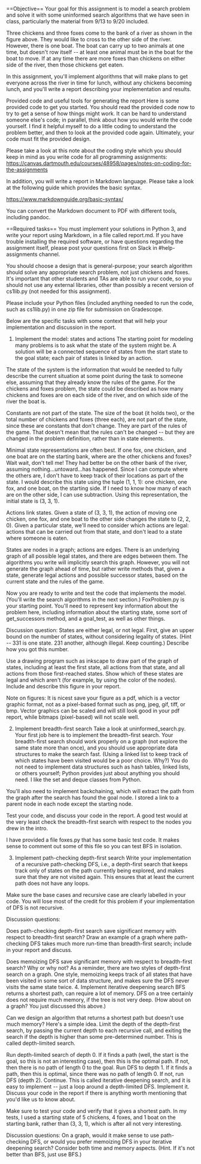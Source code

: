 ==Objective==
Your goal for this assignment is to model a search problem and solve it with some uninformed search algorithms that we have seen in class, particularly the material from 9/13 to 9/20 included.

Three chickens and three foxes come to the bank of a river as shown in the figure above. They would like to cross to the other side of the river. However, there is one boat. The boat can carry up to two animals at one time, but doesn't row itself -- at least one animal must be in the boat for the boat to move. If at any time there are more foxes than chickens on either side of the river, then those chickens get eaten. 

In this assignment, you'll implement algorithms that will make plans to get everyone across the river in time for lunch, without any chickens becoming lunch, and you'll write a report describing your implementation and results.

Provided code and useful tools for generating the report
Here is some provided code to get you started. You should read the provided code now to try to get a sense of how things might work. It can be hard to understand someone else's code; in parallel, think about how you would write the code yourself. I find it helpful myself to do a little coding to understand the problem better, and then to look at the provided code again. Ultimately, your code must fit the provided design.

Please take a look at this note about the coding style which you should keep in mind as you write code for all programming assignments: https://canvas.dartmouth.edu/courses/48958/pages/notes-on-coding-for-the-assignments

In addition, you will write a report in Markdown language. Please take a look at the following guide which provides the basic syntax.

https://www.markdownguide.org/basic-syntax/

You can convert the Markdown document to PDF with different tools, including pandoc.

==Required tasks==
You must implement your solutions in Python 3, and write your report using Markdown, in a file called report.md. If you have trouble installing the required software, or have questions regarding the assignment itself, please post your questions first on Slack in #help-assignments channel.

You should choose a design that is general-purpose; your search algorithm should solve any appropriate search problem, not just chickens and foxes. It's important that other students and TAs are able to run your code, so you should not use any external libraries, other than possibly a recent version of cs1lib.py (not needed for this assignment).

Please include your Python files (included anything needed to run the code, such as cs1lib.py) in one zip file for submission on Gradescope.

Below are the specific tasks with some context that will help your implementation and discussion in the report.

1. Implement the model: states and actions
The starting point for modeling many problems is to ask what the state of the system might be.  A solution will be a connected sequence of states from the start state to the goal state; each pair of states is linked by an action.

The state of the system is the information that would be needed to fully describe the current situation at some point during the task to someone else, assuming that they already know the rules of the game.  For the chickens and foxes problem, the state could be described as how many chickens and foxes are on each side of the river, and on which side of the river the boat is.  

Constants are not part of the state.  The size of the boat (it holds two), or the total number of chickens and foxes (three each), are not part of the state, since these are constants that don't change.  They are part of the rules of the game.  That doesn't mean that the rules can't be changed -- but they are changed in the problem definition, rather than in state elements.     

Minimal state representations are often best.  If one fox, one chicken, and one boat are on the starting bank, where are the other chickens and foxes?  Wait wait, don't tell me!  They had better be on the other bank of the river, assuming nothing...untoward...has happened.  Since I can compute where the others are, I don't have to keep track of their locations as part of the state.  I would describe this state using the tuple (1, 1, 1):  one chicken, one fox, and one boat, on the starting side.  If I need to know how many of each are on the other side, I can use subtraction.  Using this representation, the initial state is (3, 3, 1).  

Actions link states.  Given a state of (3, 3, 1), the action of moving one chicken, one fox, and one boat to the other side changes the state to (2, 2, 0).  Given a particular state, we'll need to consider which actions are legal:  actions that can be carried out from that state, and don't lead to a state where someone is eaten.    

States are nodes in a graph; actions are edges.  There is an underlying graph of all possible legal states, and there are edges between them.  The algorithms you write will implicitly search this graph.  However, you will not generate the graph ahead of time, but rather write methods that, given a state, generate legal actions and possible successor states, based on the current state and the rules of the game.

Now you are ready to write and test the code that implements the model.  (You'll write the search algorithms in the next section.)  FoxProblem.py is your starting point.  You'll need to represent key information about the problem here, including information about the starting state, some sort of get_successors method, and a goal_test, as well as other things.

Discussion question: States are either legal, or not legal.  First, give an upper bound on the number of states, without considering legality of states.  (Hint -- 331 is one state.  231 another, although illegal.  Keep counting.) Describe how you got this number.

Use a drawing program such as inkscape to draw part of the graph of states, including at least the first state, all actions from that state, and all actions from those first-reached states.  Show which of these states are legal and which aren't (for example, by using the color of the nodes).  Include and describe this figure in your report.   

Note on figures:  It is nicest save your figure as a pdf, which is a vector graphic format, not as a pixel-based format such as png, jpeg, gif, tiff, or bmp.  Vector graphics can be scaled and will still look good in your pdf report, while bitmaps (pixel-based) will not scale well.

2. Implement breadth-first search
Take a look at uninformed_search.py.  Your first job here is to implement the breadth-first search.  Your breadth-first search should work properly on a graph (not explore the same state more than once), and you should use appropriate data structures to make the search fast.  (Using a linked list to keep track of which states have been visited would be a poor choice.  Why?)  You do not need to implement data structures such as hash tables, linked lists, or others yourself; Python provides just about anything you should need. I like the set and deque classes from Python.

You'll also need to implement backchaining, which will extract the path from the graph after the search has found the goal node.  I stored a link to a parent node in each node except the starting node.

Test your code, and discuss your code in the report.  A good test would at the very least check the breadth-first search with respect to the nodes you drew in the intro.

I have provided a file foxes.py that has some basic test code. It makes sense to comment out some of this file so you can test BFS in isolation.

3. Implement path-checking depth-first search
Write your implementation of a recursive path-checking DFS, i.e., a depth-first search that keeps track only of states on the path currently being explored, and makes sure that they are not visited again.  This ensures that at least the current path does not have any loops.  

Make sure the base cases and recursive case are clearly labelled in your code. You will lose most of the credit for this problem if your implementation of DFS is not recursive.

Discussion questions: 

Does path-checking depth-first search save significant memory with respect to breadth-first search?  Draw an example of a graph where path-checking DFS takes much more run-time than breadth-first search; include in your report and discuss.

Does memoizing DFS save significant memory with respect to breadth-first search?  Why or why not? As a reminder, there are two styles of depth-first search on a graph.  One style, memoizing keeps track of all states that have been visited in some sort of data structure, and makes sure the DFS never visits the same state twice. 
4. Implement iterative deepening search
BFS returns a shortest path, can require a lot of memory.  DFS on a tree certainly does not require much memory, if the tree is not very deep.  (How about on a graph?  You just discussed this above.)  

Can we design an algorithm that returns a shortest path but doesn't use much memory?  Here's a simple idea.  Limit the depth of the depth-first search, by passing the current depth to each recursive call, and exiting the search if the depth is higher than some pre-determined number.  This is called depth-limited search.

Run depth-limited search of depth 0.  If it finds a path (well, the start is the goal, so this is not an interesting case), then this is the optimal path.  If not, then there is no path of length 0 to the goal.  Run DFS to depth 1.  If it finds a path, then this is optimal, since there was no path of length 0.  If not, run DFS (depth 2).  Continue.  This is called iterative deepening search, and it is easy to implement -- just a loop around a depth-limited DFS.  Implement it.  Discuss your code in the report if there is anything worth mentioning that you'd like us to know about.

Make sure to test your code and verify that it gives a shortest path.  In my tests, I used a starting state of 5 chickens, 4 foxes, and 1 boat on the starting bank, rather than (3, 3, 1), which is after all not very interesting.

Discussion questions:  On a graph, would it make sense to use path-checking DFS, or would you prefer memoizing DFS in your iterative deepening search?  Consider both time and memory aspects.  (Hint.  If it's not better than BFS, just use BFS.)
